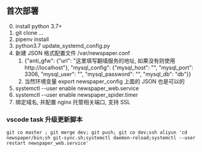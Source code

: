 
## 首次部署
0. install python 3.7+
1. git clone ...
2. pipenv install
3. python3.7 update_systemd_config.py
4. 新建 JSON 格式配置文件 /var/newspaper.conf
   1. {"anti_gfw": {"url": "这里填写翻墙服务的地址, 如果没有则使用 http://localhost"}, "mysql_config": {"mysql_host": "", "mysql_port": 3306, "mysql_user": "", "mysql_password": "", "mysql_db": "db"}}
   2. 当然环境变量 export newspaper_config 上面的 JSON 也是可以的
5. systemctl --user enable newspaper_web.service
6. systemctl --user enable newspaper_spider.timer
7. 绑定域名, 并配置 nginx 托管相关端口, 支持 SSL




### vscode task 升级更新脚本
```git co master ; git merge dev; git push; git co dev;ssh aliyun 'cd newspaper/bin;sh git-sync.sh;systemctl daemon-reload;systemctl --user restart newspaper_web.service'```
